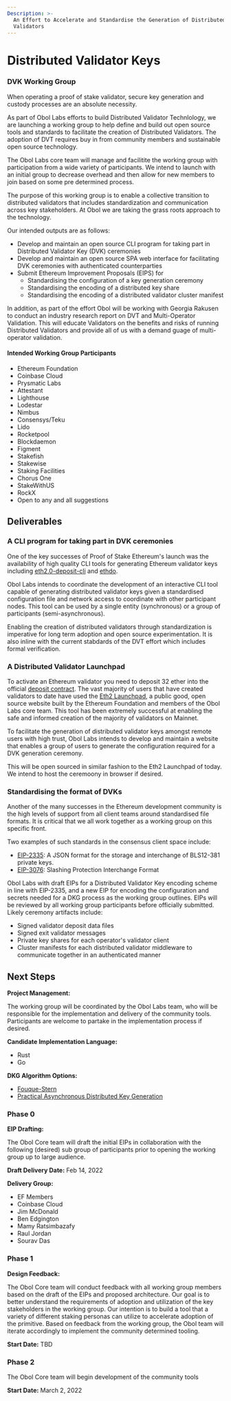 ```yaml
---
Description: >-
  An Effort to Accelerate and Standardise the Generation of Distributed
  Validators
---
```


# Distributed Validator Keys

### DVK Working Group

When operating a proof of stake validator, secure key generation and custody processes are an absolute necessity.

As part of Obol Labs efforts to build Distributed Validator Technlology, we are launching a working group to help define and build out open source tools and standards to facilitate the creation of Distributed Validators. The adoption of DVT requires buy in from community members and sustainable open source technology.

The Obol Labs core team will manage and facilitite the working group with participation from a wide variety of participants. We intend to launch with an initial group to decrease overhead and then allow for new members to join based on some pre determined process.

The purpose of this working group is to enable a collective transition to distributed validators that includes standardization and communication across key stakeholders. At Obol we are taking the grass roots approach to the technology.

Our intended outputs are as follows:

- Develop and maintain an open source CLI program for taking part in Distributed Validator Key (DVK) ceremonies
- Develop and maintain an open source SPA web interface for facilitating DVK ceremonies with authenticated counterparties
- Submit Ethereum Improvement Proposals (EIPS) for
  - Standardising the configuration of a key generation ceremony
  - Standardising the encoding of a distributed key share
  - Standardising the encoding of a distributed validator cluster manifest

In addition, as part of the effort Obol will be working with Georgia Rakusen to conduct an industry research report on DVT and Multi-Operator Validation. This will educate Validators on the benefits and risks of running Distributed Validators and provide all of us with a demand guage of multi-operator validation.

#### Intended Working Group Participants

- Ethereum Foundation
- Coinbase Cloud
- Prysmatic Labs
- Attestant
- Lighthouse
- Lodestar
- Nimbus
- Consensys/Teku
- Lido
- Rocketpool
- Blockdaemon
- Figment
- Stakefish
- Stakewise
- Staking Facilities
- Chorus One
- StakeWithUS
- RockX
- Open to any and all suggestions

## Deliverables

### A CLI program for taking part in DVK ceremonies

One of the key successes of Proof of Stake Ethereum's launch was the availability of high quality CLI tools for generating Ethereum validator keys including [eth2.0-deposit-cli](https://github.com/ethereum/eth2.0-deposit-cli) and [ethdo](https://github.com/wealdtech/ethdo).

Obol Labs intends to coordinate the development of an interactive CLI tool capable of generating distributed validator keys given a standardised configuration file and network access to coordinate with other participant nodes. This tool can be used by a single entity (synchronous) or a group of participants (semi-asynchronous).

Enabling the creation of distributed validators through standardization is imperative for long term adoption and open source experimentation. It is also inline with the current stabdards of the DVT effort which includes formal verification.

### A Distributed Validator Launchpad

To activate an Ethereum validator you need to deposit 32 ether into the official [deposit contract](https://etherscan.io/address/0x00000000219ab540356cbb839cbe05303d7705fa). The vast majority of users that have created validators to date have used the [Eth2 Launchpad](https://launchpad.ethereum.org/en/), a public good, open source website built by the Ethereum Foundation and members of the Obol Labs core team. This tool has been extremely successful at enabling the safe and informed creation of the majority of validators on Mainnet.

To facilitate the generation of distributed validator keys amongst remote users with high trust, Obol Labs intends to develop and maintain a website that enables a group of users to generate the configuration required for a DVK generation ceremony. 

This will be open sourced in similar fashion to the Eth2 Launchpad of today. We intend to host the ceremoony in browser if desired. 

### Standardising the format of DVKs

Another of the many successes in the Ethereum development community is the high levels of support from all client teams around standardised file formats. It is critical that we all work together as a working group on this specific front.

Two examples of such standards in the consensus client space include:

- [EIP-2335](https://eips.ethereum.org/EIPS/eip-2335): A JSON format for the storage and interchange of BLS12-381 private keys.
- [EIP-3076](https://eips.ethereum.org/EIPS/eip-3076): Slashing Protection Interchange Format

Obol Labs with draft EIPs for a Distributed Validator Key encoding scheme in line with EIP-2335, and a new EIP for encoding the configuration and secrets needed for a DKG process as the working group outlines. EIPs will be reviewed by all working group participants before officially submitted. Likely ceremony artifacts include:

- Signed validator deposit data files
- Signed exit validator messages
- Private key shares for each operator's validator client
- Cluster manifests for each distributed validator middleware to communicate together in an authenticated manner

## Next Steps

**Project Management:**

The working group will be coordinated by the Obol Labs team, who will be responsible for the implementation and delivery of the community tools. Participants are welcome to partake in the implementation process if desired.

**Candidate Implementation Language:**
- Rust 
- Go

**DKG Algorithm Options:**
- [Fouque-Stern](https://hal.inria.fr/inria-00565274/document)
- [Practical Asynchronous Distributed Key Generation](https://eprint.iacr.org/2021/1591)

### Phase 0

**EIP Drafting:**

The Obol Core team will draft the initial EIPs in collaboration with the following (desired) sub group of participants prior to opening the working group up to large audience.

**Draft Delivery Date:** Feb 14, 2022

**Delivery Group:**

- EF Members
- Coinbase Cloud
- Jim McDonald
- Ben Edgington
- Mamy Ratsimbazafy
- Raul Jordan
- Sourav Das

### Phase 1

**Design Feedback:**

The Obol Core team will conduct feedback with all working group members based on the draft of the EIPs and proposed architecture. Our goal is to better understand the requirements of adoption and utilization of the key stakeholders in the working group. Our intention is to build a tool that a variety of different staking personas can utilize to accelerate adoption of the primitive. Based on feedback from the working group, the Obol team will iterate accordingly to implement the community determined tooling.

**Start Date:** TBD

### Phase 2

The Obol Core team will begin development of the community tools

**Start Date:** March 2, 2022


